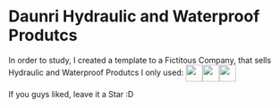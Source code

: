 # Daunri Hydraulic and Waterproof Produtcs

In order to study, I created a template to a Fictitous Company, that sells Hydraulic and Waterproof Produtcs
I only used:
<img align="center" style="max-width=100%;" width="30px" heigth="30px" src="https://cdn.jsdelivr.net/gh/devicons/devicon/icons/html5/html5-original.svg"><img align="center" style="max-width=100%;" width="30px" heigth="30px" src="https://cdn.jsdelivr.net/gh/devicons/devicon/icons/css3/css3-original.svg"><img align="center" style="max-width=100%;" width="30px" heigth="30px" src="https://cdn.jsdelivr.net/gh/devicons/devicon/icons/javascript/javascript-original.svg">

If you guys liked, leave it a Star :D
